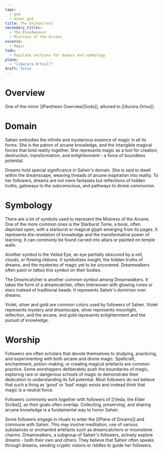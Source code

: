 ```yaml
---
tags:
  - god
  - minor_god
title: The Enchantress
secondary_titles:
  - The Bloodweaver
  - Mistress of the Arcane
essence:
  - Magic
todo:
  - Populate sections for domain and symbology
plane:
  - "[[Aurora Ortus]]"
draft: false
---
```

# Overview
One of the minor [[Pantheon Overview|Gods]], attuned to [[Aurora Ortus]].
# Domain
Saheir embodies the infinite and mysterious essence of magic in all its forms. She is the patron of arcane knowledge, and the intangible magical forces that bind reality together. She represents magic as a tool for creation, destruction, transformation, and enlightenment - a force of boundless potential.

Dreams hold special significance in Saheir's domain. She is said to dwell within the dreamscape, weaving threads of arcane inspiration into reality. To her followers, dreams are not mere fantasies but reflections of hidden truths, gateways to the subconscious, and pathways to divine communion.
# Symbology
There are a lot of symbols used to represent the Mistress of the Arcane. One of the more common ones is the Starburst Tome, a book, often depicted open, with a starburst or magical glyph emerging from its pages. It represents the revelation of knowledge and the transformative power of learning. It can commonly be found carved into altars or painted on temple walls.

Another symbol is the Veiled Eye, an eye partially obscured by a veil, clouds, or flowing ribbons. It symbolizes insight, the hidden truths of dreams, and the mysteries of magic yet to be uncovered. Dreamwalkers often paint or tattoo this symbol on their bodies.

The Dreamcatcher is another common symbol among Dreamwalkers. It takes the form of a dreamcatcher, often interwoven with glowing runes or stars instead of traditional beads. It represents Saheir's dominion over dreams.

Violet, silver and gold are common colors used by followers of Saheir. Violet represents mystery and dreamscape, silver represents moonlight, reflection, and the arcane, and gold represents enlightenment and the pursuit of knowledge.
# Worship
Followers are often scholars that devote themselves to studying, practicing, and experimenting with both arcane and divine magic. Spellcraft, enchantment, potion-making, or creating magical artefacts are common practice. Some worshippers deliberately push the boundaries of magic, exploring rare or dangerous schools of magic to demonstrate their dedication to understanding its full potential. Most followers do not believe that such a thing as ‘good’ or ‘bad’ magic exists and instead think that magic is a neutral force.

Followers commonly work together with followers of [[Veda, the Elder Scribe]], as their goals often overlap. Collecting, preserving, and sharing arcane knowledge is a fundamental way to honor Saheir.

Some followers engage in rituals to enter the [[Plane of Dreams]] and commune with Saheir. This may involve meditation, use of various substances or enchanted artefacts such as dreamcatchers or moonstone charms. Dreamwalkers, a subgroup of Saheir's followers, actively explore dreams - both their own and others. They believe that Saheir often speaks through dreams, sending cryptic visions or riddles to guide her followers.